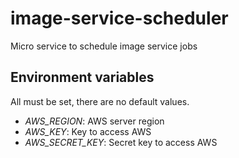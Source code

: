 # image-service-scheduler
Micro service to schedule image service jobs

## Environment variables

All must be set, there are no default values.

 * *AWS_REGION*: AWS server region
 * *AWS_KEY*: Key to access AWS
 * *AWS_SECRET_KEY*: Secret key to access AWS
